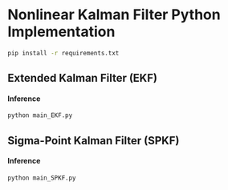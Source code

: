 # Nonlinear Kalman Filter Python Implementation

```bash
pip install -r requirements.txt
```

## Extended Kalman Filter (EKF)

#### Inference
```bash
python main_EKF.py
```

## Sigma-Point Kalman Filter (SPKF)

#### Inference
```bash
python main_SPKF.py
```

